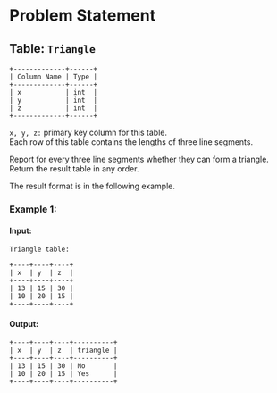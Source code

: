 
# Problem Statement
## Table:  `Triangle`
```
+-------------+------+
| Column Name | Type |
+-------------+------+
| x           | int  |
| y           | int  |
| z           | int  |
+-------------+------+
```
`x, y, z:` primary key column for this table.\
Each row of this table contains the lengths of three line segments.

Report for every three line segments whether they can form a triangle. Return the result table in any order.

The result format is in the following example.

### Example 1:
#### Input:
`Triangle table:`
```
+----+----+----+
| x  | y  | z  |
+----+----+----+
| 13 | 15 | 30 |
| 10 | 20 | 15 |
+----+----+----+
```
#### Output:
```
+----+----+----+----------+
| x  | y  | z  | triangle |
+----+----+----+----------+
| 13 | 15 | 30 | No       |
| 10 | 20 | 15 | Yes      |
+----+----+----+----------+
```
